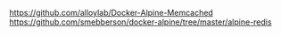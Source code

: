 https://github.com/alloylab/Docker-Alpine-Memcached
https://github.com/smebberson/docker-alpine/tree/master/alpine-redis

